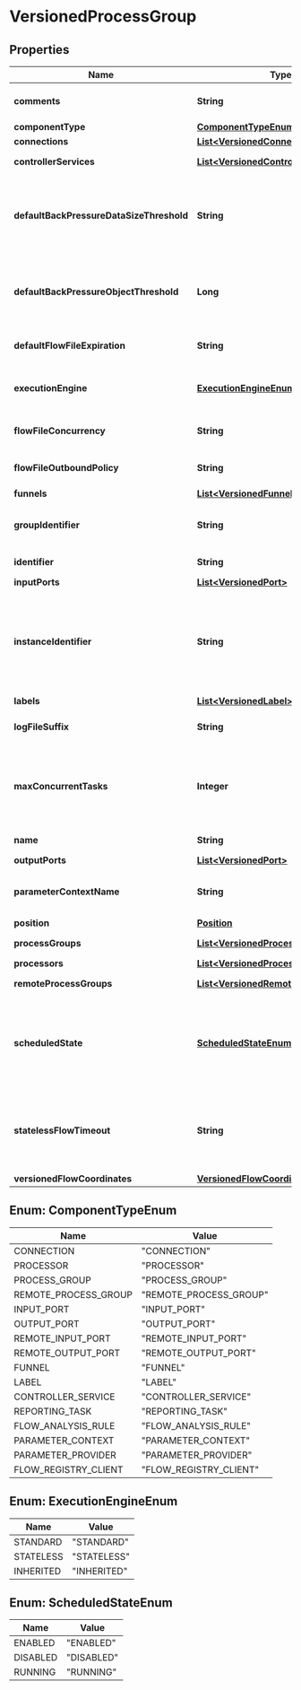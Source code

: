 # VersionedProcessGroup

## Properties
Name | Type | Description | Notes
------------ | ------------- | ------------- | -------------
**comments** | **String** | The user-supplied comments for the component |  [optional]
**componentType** | [**ComponentTypeEnum**](#ComponentTypeEnum) |  |  [optional]
**connections** | [**List&lt;VersionedConnection&gt;**](VersionedConnection.md) | The Connections |  [optional]
**controllerServices** | [**List&lt;VersionedControllerService&gt;**](VersionedControllerService.md) | The Controller Services |  [optional]
**defaultBackPressureDataSizeThreshold** | **String** | Default value used in this Process Group for the maximum data size of objects that can be queued before back pressure is applied. |  [optional]
**defaultBackPressureObjectThreshold** | **Long** | Default value used in this Process Group for the maximum number of objects that can be queued before back pressure is applied. |  [optional]
**defaultFlowFileExpiration** | **String** | The default FlowFile Expiration for this Process Group. |  [optional]
**executionEngine** | [**ExecutionEngineEnum**](#ExecutionEngineEnum) | The Execution Engine that should be used to run the components within the group. |  [optional]
**flowFileConcurrency** | **String** | The configured FlowFile Concurrency for the Process Group |  [optional]
**flowFileOutboundPolicy** | **String** | The FlowFile Outbound Policy for the Process Group |  [optional]
**funnels** | [**List&lt;VersionedFunnel&gt;**](VersionedFunnel.md) | The Funnels |  [optional]
**groupIdentifier** | **String** | The ID of the Process Group that this component belongs to |  [optional]
**identifier** | **String** | The component&#x27;s unique identifier |  [optional]
**inputPorts** | [**List&lt;VersionedPort&gt;**](VersionedPort.md) | The Input Ports |  [optional]
**instanceIdentifier** | **String** | The instance ID of an existing component that is described by this VersionedComponent, or null if this is not mapped to an instantiated component |  [optional]
**labels** | [**List&lt;VersionedLabel&gt;**](VersionedLabel.md) | The Labels |  [optional]
**logFileSuffix** | **String** | The log file suffix for this Process Group for dedicated logging. |  [optional]
**maxConcurrentTasks** | **Integer** | The maximum number of concurrent tasks that should be scheduled for this Process Group when using the Stateless Engine |  [optional]
**name** | **String** | The component&#x27;s name |  [optional]
**outputPorts** | [**List&lt;VersionedPort&gt;**](VersionedPort.md) | The Output Ports |  [optional]
**parameterContextName** | **String** | The name of the parameter context used by this process group |  [optional]
**position** | [**Position**](Position.md) |  |  [optional]
**processGroups** | [**List&lt;VersionedProcessGroup&gt;**](VersionedProcessGroup.md) | The child Process Groups |  [optional]
**processors** | [**List&lt;VersionedProcessor&gt;**](VersionedProcessor.md) | The Processors |  [optional]
**remoteProcessGroups** | [**List&lt;VersionedRemoteProcessGroup&gt;**](VersionedRemoteProcessGroup.md) | The Remote Process Groups |  [optional]
**scheduledState** | [**ScheduledStateEnum**](#ScheduledStateEnum) | The Scheduled State of the Process Group, if the group is configured to use the Stateless Execution Engine. Otherwise, this value has no relevance. |  [optional]
**statelessFlowTimeout** | **String** | The maximum amount of time that the flow is allows to run using the Stateless engine before it times out and is considered a failure |  [optional]
**versionedFlowCoordinates** | [**VersionedFlowCoordinates**](VersionedFlowCoordinates.md) |  |  [optional]

<a name="ComponentTypeEnum"></a>
## Enum: ComponentTypeEnum
Name | Value
---- | -----
CONNECTION | &quot;CONNECTION&quot;
PROCESSOR | &quot;PROCESSOR&quot;
PROCESS_GROUP | &quot;PROCESS_GROUP&quot;
REMOTE_PROCESS_GROUP | &quot;REMOTE_PROCESS_GROUP&quot;
INPUT_PORT | &quot;INPUT_PORT&quot;
OUTPUT_PORT | &quot;OUTPUT_PORT&quot;
REMOTE_INPUT_PORT | &quot;REMOTE_INPUT_PORT&quot;
REMOTE_OUTPUT_PORT | &quot;REMOTE_OUTPUT_PORT&quot;
FUNNEL | &quot;FUNNEL&quot;
LABEL | &quot;LABEL&quot;
CONTROLLER_SERVICE | &quot;CONTROLLER_SERVICE&quot;
REPORTING_TASK | &quot;REPORTING_TASK&quot;
FLOW_ANALYSIS_RULE | &quot;FLOW_ANALYSIS_RULE&quot;
PARAMETER_CONTEXT | &quot;PARAMETER_CONTEXT&quot;
PARAMETER_PROVIDER | &quot;PARAMETER_PROVIDER&quot;
FLOW_REGISTRY_CLIENT | &quot;FLOW_REGISTRY_CLIENT&quot;

<a name="ExecutionEngineEnum"></a>
## Enum: ExecutionEngineEnum
Name | Value
---- | -----
STANDARD | &quot;STANDARD&quot;
STATELESS | &quot;STATELESS&quot;
INHERITED | &quot;INHERITED&quot;

<a name="ScheduledStateEnum"></a>
## Enum: ScheduledStateEnum
Name | Value
---- | -----
ENABLED | &quot;ENABLED&quot;
DISABLED | &quot;DISABLED&quot;
RUNNING | &quot;RUNNING&quot;
